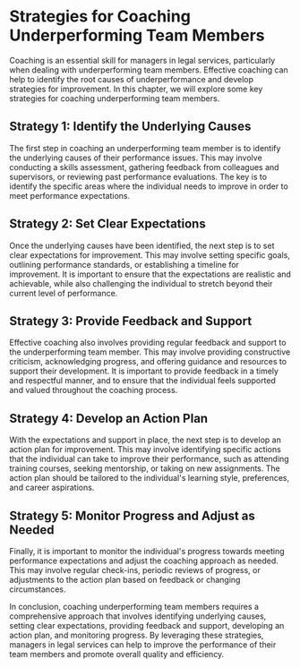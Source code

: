 Strategies for Coaching Underperforming Team Members
=========================================================================================

Coaching is an essential skill for managers in legal services, particularly when dealing with underperforming team members. Effective coaching can help to identify the root causes of underperformance and develop strategies for improvement. In this chapter, we will explore some key strategies for coaching underperforming team members.

Strategy 1: Identify the Underlying Causes
------------------------------------------

The first step in coaching an underperforming team member is to identify the underlying causes of their performance issues. This may involve conducting a skills assessment, gathering feedback from colleagues and supervisors, or reviewing past performance evaluations. The key is to identify the specific areas where the individual needs to improve in order to meet performance expectations.

Strategy 2: Set Clear Expectations
----------------------------------

Once the underlying causes have been identified, the next step is to set clear expectations for improvement. This may involve setting specific goals, outlining performance standards, or establishing a timeline for improvement. It is important to ensure that the expectations are realistic and achievable, while also challenging the individual to stretch beyond their current level of performance.

Strategy 3: Provide Feedback and Support
----------------------------------------

Effective coaching also involves providing regular feedback and support to the underperforming team member. This may involve providing constructive criticism, acknowledging progress, and offering guidance and resources to support their development. It is important to provide feedback in a timely and respectful manner, and to ensure that the individual feels supported and valued throughout the coaching process.

Strategy 4: Develop an Action Plan
----------------------------------

With the expectations and support in place, the next step is to develop an action plan for improvement. This may involve identifying specific actions that the individual can take to improve their performance, such as attending training courses, seeking mentorship, or taking on new assignments. The action plan should be tailored to the individual's learning style, preferences, and career aspirations.

Strategy 5: Monitor Progress and Adjust as Needed
-------------------------------------------------

Finally, it is important to monitor the individual's progress towards meeting performance expectations and adjust the coaching approach as needed. This may involve regular check-ins, periodic reviews of progress, or adjustments to the action plan based on feedback or changing circumstances.

In conclusion, coaching underperforming team members requires a comprehensive approach that involves identifying underlying causes, setting clear expectations, providing feedback and support, developing an action plan, and monitoring progress. By leveraging these strategies, managers in legal services can help to improve the performance of their team members and promote overall quality and efficiency.
